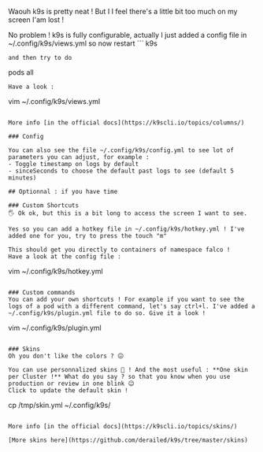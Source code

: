Waouh k9s is pretty neat ! But I I feel there's a little bit too much on my screen I'am lost !


No problem ! k9s is fully configurable, actually I just added a config file in ~/.config/k9s/views.yml so now restart ```
k9s
```{{execute interrupt T1}} 
and then try to do 
```
pods all
```{{execute T1}}
Have a look : 
```
vim ~/.config/k9s/views.yml
```{{execute T2}}

More info [in the official docs](https://k9scli.io/topics/columns/)

### Config

You can also see the file ~/.config/k9s/config.yml to see lot of parameters you can adjust, for example : 
- Toggle timestamp on logs by default
- sinceSeconds to choose the default past logs to see (default 5 minutes)

## Optionnal : if you have time

### Custom Shortcuts
🖐️ Ok ok, but this is a bit long to access the screen I want to see. 

Yes so you can add a hotkey file in ~/.config/k9s/hotkey.yml ! I've added one for you, try to press the touch "m"

This should get you directly to containers of namespace falco ! 
Have a look at the config file : 
```
vim ~/.config/k9s/hotkey.yml
```{{execute T2}}

### Custom commands
You can add your own shortcuts ! For example if you want to see the logs of a pod with a different command, let's say ctrl+l. I've added a ~/.config/k9s/plugin.yml file to do so. Give it a look !
```
vim ~/.config/k9s/plugin.yml
```{{execute T2}}

### Skins
Oh you don't like the colors ? 😖️

You can use personnalized skins 🌈️ ! And the most useful : **One skin per Cluster !** What do you say ? so that you know when you use production or review in one blink 😉️
Click to update the default skin !

```
cp /tmp/skin.yml ~/.config/k9s/
```{{execute T2}}

More info [in the official docs](https://k9scli.io/topics/skins/)

[More skins here](https://github.com/derailed/k9s/tree/master/skins)